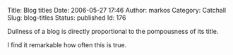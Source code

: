 Title: Blog titles
Date: 2006-05-27 17:46
Author: markos
Category: Catchall
Slug: blog-titles
Status: published
Id: 176

<html>
 <body>
  <div>
   <p>
    Dullness of a blog is directly proportional to the pompousness of its title.
   </p>
   <p>
    I find it remarkable how often this is true.
   </p>
  </div>
 </body>
</html>